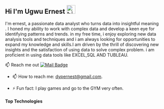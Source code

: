 
## Hi I'm Ugwu Ernest <img src="https://user-images.githubusercontent.com/1303154/88677602-1635ba80-d120-11ea-84d8-d263ba5fc3c0.gif" width="28px" height="28px" alt="hi">


I'm ernest, a passionate data analyst who turns data into insightful meaning . I honed my ability to work with complex data and develop a keen eye for identifying patterns and trends.
in my free time, i enjoy exploring new data analysis tools and techniques and i am always looking for opportunities to expand my knowledge and skills.I am driven by the thrill of discovering new insights and the satisfaction of using data to solve complex problem.
i am proficient in using data tools like EXCEL,SQL AND TUBLEAU. 



:mailbox: Reach me out  [![Mail Badge](https://img.shields.io/badge/-dypernest-c0392b?style=flat&labelColor=c0392b&logo=gmail&logoColor=white)](mailto:dypernest@gmail.com)








- 📫 How to reach me: dypernest@gmail.com.
  
- ⚡ Fun fact: I play games and go to the GYM very often.

#### Top Technologies

<!-- TODO: Make technologies links takes you to repositories -->


